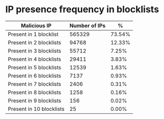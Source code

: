 # IP presence frequency in blocklists
| Malicious IP | Number of IPs | % |
|----|----|----|
| Present in 1 blocklist | 565329 | 73.54% |
| Present in 2 blocklists | 94768 | 12.33% |
| Present in 3 blocklists | 55712 | 7.25% |
| Present in 4 blocklists | 29411 | 3.83% |
| Present in 5 blocklists | 12539 | 1.63% |
| Present in 6 blocklists | 7137 | 0.93% |
| Present in 7 blocklists | 2406 | 0.31% |
| Present in 8 blocklists | 1258 | 0.16% |
| Present in 9 blocklists | 156 | 0.02% |
| Present in 10 blocklists | 25 | 0.00% |
